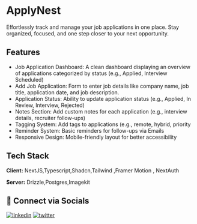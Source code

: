 
# ApplyNest

Effortlessly track and manage your job applications in one place. Stay organized, focused, and one step closer to your next opportunity.




## Features

- Job Application Dashboard: A clean dashboard displaying an overview of applications categorized by status (e.g., Applied, Interview Scheduled)
- Add Job Application: Form to enter job details like company name, job title, application date, and job description.
- Application Status: Ability to update application status (e.g., Applied, In Review, Interview, Rejected)
- Notes Section: Add custom notes for each application (e.g., interview details, recruiter follow-ups)
- Tagging System: Add tags to applications (e.g., remote, hybrid, priority
- Reminder System: Basic reminders for follow-ups via Emails
- Responsive Design: Mobile-friendly layout for better accessibility


## Tech Stack

**Client:** NextJS,Typescript,Shadcn,Tailwind ,Framer Motion , NextAuth

**Server:** Drizzle,Postgres,Imagekit


## 🔗 Connect via Socials

[![linkedin](https://img.shields.io/badge/linkedin-0A66C2?style=for-the-badge&logo=linkedin&logoColor=white)](https://www.linkedin.com/in/rohan-singla100/)
[![twitter](https://img.shields.io/badge/twitter-1DA1F2?style=for-the-badge&logo=twitter&logoColor=white)](https://x.com/rohanBuilds)


